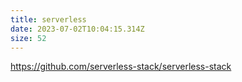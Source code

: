 ```yaml
---
title: serverless
date: 2023-07-02T10:04:15.314Z
size: 52
---
```

https://github.com/serverless-stack/serverless-stack
